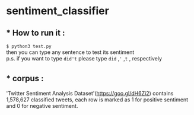 # sentiment_classifier
## * How to run it : 
`$ python3 test.py` <br>
then you can type any sentence to test its sentiment <br>
p.s. if you want to type `did't` please type `did` ,`'` ,`t` , respectively
## * corpus :　
'Twitter Sentiment Analysis Dataset'(https://goo.gl/dH6Zi2) contains 1,578,627 classified tweets, 
each row is marked as 1 for positive sentiment and 0 for negative sentiment.
            
